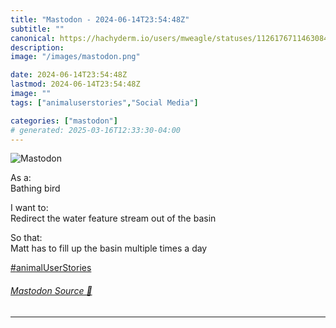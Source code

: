 ```yaml
---
title: "Mastodon - 2024-06-14T23:54:48Z"
subtitle: ""
canonical: https://hachyderm.io/users/mweagle/statuses/112617671146308447
description:
image: "/images/mastodon.png"

date: 2024-06-14T23:54:48Z
lastmod: 2024-06-14T23:54:48Z
image: ""
tags: ["animaluserstories","Social Media"]

categories: ["mastodon"]
# generated: 2025-03-16T12:33:30-04:00
---
```

![Mastodon](/images/mastodon.png)

<p>As a:<br />Bathing bird</p><p>I want to:<br />Redirect the water feature stream out of the basin</p><p>So that:<br />Matt has to fill up the basin multiple times a day</p><p><a href="https://hachyderm.io/tags/animalUserStories" class="mention hashtag" rel="tag">#<span>animalUserStories</span></a></p>


###### [Mastodon Source 🐘](https://hachyderm.io/@mweagle/112617671146308447)

___
